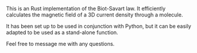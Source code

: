 This is an Rust implementation of the Biot-Savart law. It efficiently calculates the magnetic field of a 3D current density through a molecule.

It has been set up to be used in conjunction with Python, but it can be easily adapted to be used as a stand-alone function.

Feel free to message me with any questions.
